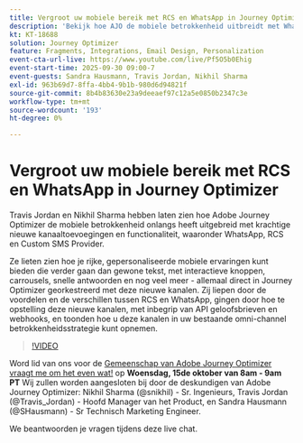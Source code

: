 ```yaml
---
title: Vergroot uw mobiele bereik met RCS en WhatsApp in Journey Optimizer
description: 'Bekijk hoe AJO de mobiele betrokkenheid uitbreidt met WhatsApp, RCS en SMS: rijke, interactieve en persoonlijke ervaringen.'
kt: KT-18688
solution: Journey Optimizer
feature: Fragments, Integrations, Email Design, Personalization
event-cta-url-live: https://www.youtube.com/live/Pf5O5b0Ehig
event-start-time: 2025-09-30 09:00-7
event-guests: Sandra Hausmann, Travis Jordan, Nikhil Sharma
exl-id: 963b69d7-8ffa-4bb4-9b1b-980d6d94821f
source-git-commit: 8b4b83630e23a9deeaef97c12a5e0850b2347c3e
workflow-type: tm+mt
source-wordcount: '193'
ht-degree: 0%

---
```


# Vergroot uw mobiele bereik met RCS en WhatsApp in Journey Optimizer

Travis Jordan en Nikhil Sharma hebben laten zien hoe Adobe Journey Optimizer de mobiele betrokkenheid onlangs heeft uitgebreid met krachtige nieuwe kanaaltoevoegingen en functionaliteit, waaronder WhatsApp, RCS en Custom SMS Provider.

Ze lieten zien hoe je rijke, gepersonaliseerde mobiele ervaringen kunt bieden die verder gaan dan gewone tekst, met interactieve knoppen, carrousels, snelle antwoorden en nog veel meer - allemaal direct in Journey Optimizer georkestreerd met deze nieuwe kanalen. Zij liepen door de voordelen en de verschillen tussen RCS en WhatsApp, gingen door hoe te opstelling deze nieuwe kanalen, met inbegrip van API geloofsbrieven en webhooks, en toonden hoe u deze kanalen in uw bestaande omni-channel betrokkenheidsstrategie kunt opnemen.

>[!VIDEO](https://video.tv.adobe.com/v/3475370/?quality=12&learn=on)

Word lid van ons voor de [ Gemeenschap van Adobe Journey Optimizer vraagt me om het even wat!](https://experienceleaguecommunities.adobe.com/t5/journey-optimizer-events/ask-me-anything-october-15th-with-journey-optimizer-product/ec-p/778477) op **Woensdag, 15de oktober van 8am - 9am PT** Wij zullen worden aangesloten bij door de deskundigen van Adobe Journey Optimizer: Nikhil Sharma (@snikhil) - Sr. Ingenieurs, Travis Jordan (@Travis_Jordan) - Hoofd Manager van het Product, en Sandra Hausmann (@SHausmann) - Sr Technisch Marketing Engineer.

We beantwoorden je vragen tijdens deze live chat.
